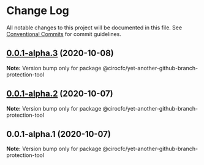 # Change Log

All notable changes to this project will be documented in this file.
See [Conventional Commits](https://conventionalcommits.org) for commit guidelines.

## [0.0.1-alpha.3](https://github.com/cirocfc/yet-another/compare/@cirocfc/yet-another-github-branch-protection-tool@0.0.1-alpha.2...@cirocfc/yet-another-github-branch-protection-tool@0.0.1-alpha.3) (2020-10-08)

**Note:** Version bump only for package @cirocfc/yet-another-github-branch-protection-tool





## [0.0.1-alpha.2](https://github.com/cirocfc/yet-another/compare/@cirocfc/yet-another-github-branch-protection-tool@0.0.1-alpha.1...@cirocfc/yet-another-github-branch-protection-tool@0.0.1-alpha.2) (2020-10-07)

**Note:** Version bump only for package @cirocfc/yet-another-github-branch-protection-tool





## 0.0.1-alpha.1 (2020-10-07)

**Note:** Version bump only for package @cirocfc/yet-another-github-branch-protection-tool
